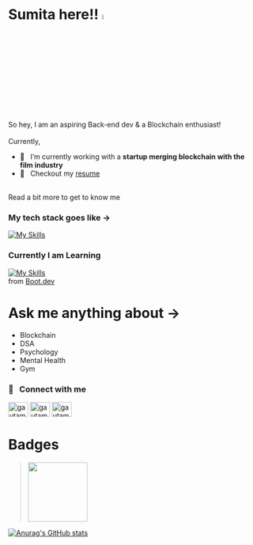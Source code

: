 
# Sumita here!! <a href="https://www.gautamkrishnar.com/"><img src="https://media.giphy.com/media/hvRJCLFzcasrR4ia7z/giphy.gif" width="5%"></a>

So hey, I am an aspiring Back-end dev  & a Blockchain enthusiast! 
<br> <br>
Currently,
<br>
- 🔭 &nbsp; I’m currently working with a  **startup merging blockchain with the film industry**
- 📝 &nbsp; Checkout my [resume](https://drive.google.com/file/d/1ZvJES2mxk3o-KocsuOqqYCt9Ll4ESRwb/view?usp=sharing)
<br>
Read a bit more to get to know me 

### My tech stack goes like ->

[![My Skills](https://skillicons.dev/icons?i=c,java,py,solidity,ai,linux,ubuntu,git,github)](https://skillicons.dev) 

### Currently I am Learning
[![My Skills](https://skillicons.dev/icons?i=py,ai,js,go,docker,flask,ts)](https://skillicons.dev) 
<br>
from [Boot.dev](https://www.boot.dev/tracks/backend)

# Ask me anything about -> 
- Blockchain
- DSA
- Psychology
- Mental Health
- Gym
  
### 🔗 &nbsp; Connect with me
<p align="left">
<a href="https://twitter.com/SumitaPathak1" target="blank"><img align="center" src="https://raw.githubusercontent.com/rahuldkjain/github-profile-readme-generator/master/src/images/icons/Social/twitter.svg" alt="gautamkrishnar" height="30" width="40" /></a>
<a href="https://linkedin.com/in/sumita-pathak-91699a215" target="blank"><img align="center" src="https://raw.githubusercontent.com/rahuldkjain/github-profile-readme-generator/master/src/images/icons/Social/linked-in-alt.svg" alt="gautamkrishnar" height="30" width="40" /></a>
<a href="https://instagram.com/codefit.io" target="blank"><img align="center" src="https://raw.githubusercontent.com/rahuldkjain/github-profile-readme-generator/master/src/images/icons/Social/instagram.svg" alt="gautamkrishnar" height="30" width="40" /></a>

# Badges 
<blockquote class="badgr-badge" style="font-family: Helvetica, Roboto, &quot;Segoe UI&quot;, Calibri, sans-serif;"><a href="https://api.badgr.io/public/assertions/LYAaFwQkR2SYHTnPEkRE0g?identity__email=sumitapathak.bg%40gmail.com"><img width="120px" height="120px" src="https://api.badgr.io/public/assertions/LYAaFwQkR2SYHTnPEkRE0g/image"></a><script async="async" src="https://badgr.com/assets/widgets.bundle.js"></script></blockquote>

[![Anurag's GitHub stats](https://github-readme-stats.vercel.app/api?username=httpsumita&theme=tokyonight&show_icons=true&show=prs_merged)](https://github.com/anuraghazra/github-readme-stats)

